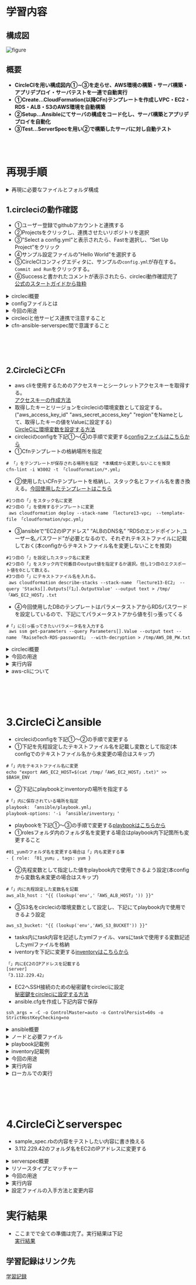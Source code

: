 # 学習内容
## 構成図
![figure](image/figure.png)

## **概要**
- **CircleCIを用い構成図内①∼③を走らせ、AWS環境の構築・サーバ構築・アプリデプロイ・サーバテストを一連で自動実行**
- **①Create…CloudFormation(以降CFn)テンプレートを作成しVPC・EC2・RDS・ALB・S3のAWS環境を自動構築**
- **②Setup…Ansibleにてサーバの構成をコード化し、サーバ構築とアプリデプロイを自動化**
- **③Test…ServerSpecを用い②で構築したサーバに対し自動テスト**

<br>
<br>

# 再現手順

<details><summary>再現に必要なファイルとフォルダ構成</summary>

![directory](image/directory.png)

</details>

## 1.circleciの動作確認
- ①ユーザー登録でgithubアカウントと連携する
- ②Projectsをクリックし、連携させたいリポジトリを選択
- ③"Select a config.yml"と表示されたら、Fastを選択し、“Set Up Project”をクリック
- ④サンプル設定ファイルの"Hello World"を選択する
- ⑤CircleCIコンフィグエディタに、サンプルの`config.yml`が存在する。`Commit and Run`をクリックする。
- ⑥Successと書かれたコメントが表示されたら、circleci動作確認完了  
[公式のスタートガイドから抜粋](https://circleci.com/docs/ja/getting-started/)

<details><summary>circleci概要</summary>

- CircleCiはCI/CDツールの1種である。  
- CI(継続的インティグレーション)とはアプリやインフラのソースコードのテストを自動化し、これを継続的に実行すること。
- CD(継続的デリバリー)とは各環境へのデプロイ作業を自動化し、これを継続的に実行すること。
- CircleCiはソースコードのバージョン管理ができるgithubと連携できる
- これらからソースコードのバージョン管理/テスト/各サーバーへのデプロイを自動で行えることで、開発に集中できる

</details>



<details><summary>configファイルとは</summary>

- CircleCiで行うことは.circleci/config.ymlに記載し、このファイル内容をCircleCiが実行する。
- 下記はcircleci/config.ymlの抜粋
- "version"とはCircleCIのバージョンのことである
- "orbs"とはCircleCIの機能や設定を利用するためのパッケージであり(orbs一覧は公式にて)、これによりconfigファイル内で特定の設定(jobを実行する環境)として利用できる。(上記config.ymlでは"circleci/python@2.0.3"という"orbs"を"python"と命名している。)
- "job"とはCircleCiで実行される単一のタスクで"step"の集合体であり、上記では"cfn-lint"と命名した"job"で"checkout","run"×2が"step"にあたる
- "executor"とは"job"の実行環境を指定するものであり、上記では"orbs"で"python"と命名した設定を呼び出している

<div>

```
version: 2.1

orbs:
  python: circleci/python@2.0.3

jobs:
  cfn-lint:
    executor: python/default
    steps:
      - checkout
      - run: pip install cfn-lint
      - run:
          name: run cfn-lint
          command: |
            cfn-lint -i W3002 -t cloudformation/*.yml
```

</div>
</details>

<details><summary>今回の用途</summary>

- AWS環境を自動構築(CloudFormation)、アプリデプロイのためEC2を自動環境設定(ansible)、EC2の環境設定を自動テスト(serverspec)、これらのソースコードをgithubへプッシュのみし一連で行うことを可能にする
- これで開発作業に集中できる環境を作る

</details>


<details><summary>circleciと他サービス連携で注意すること</summary>

- 構成図の自動化は下記図の流れで実行される
![circleci1](image/13_circleci1.png)
- 注目は下図であり、circleciがcfn,Ansible,serverspecに指示を出し、それぞれを動かしている。
- つまりcircleciが仮想のサーバーとして指示を出すため、通常AWS使用の際に必要なパスワード,SSH接続時に必要なIPアドレスと秘密鍵等をcircleciに持たせることが必要(詳しくは手順の中で説明)
- ローカルからリポジトリへプッシュしたファイルの情報以外はcircleciが持っていないことを意識すること。
![circleci2](image/13_circleci2.png)
- またcircleciが仮想のサーバーとなりansibleを起動させEC2へ指示を出すことから、下記の関係性にも意識すること(ノードについての詳細はansibleの項目参照)
![circleci3](image/13_circleci3.png)

</details>


<details><summary>cfn-ansible-serverspec間で意識すること</summary>

- 図①～③の順で実行され、主にansible(EC2の環境設定)ではcfnで構築されたRDSやALBの情報を基にサンプルアプリの設定ファイルを書き換える。
- つまりCloudFormationで構築されたリソースで必要な情報であるRDSのエンドポイントやALBのDNS名はansibleに受け渡す必要がある(詳細は手順の中で説明)
![circleci2](image/13_circleci2.png)

</details>



<br>
<br>
<br>
<br>

## 2.CircleCiとCFn
- aws cliを使用するためのアクセスキーとシークレットアクセスキーを取得する。  
[アクセスキーの作成方法](https://acorn-blog.tech/aws-access-key/)  
- 取得したキーとリージョンをcircleciの環境変数として設定する。("aws_access_key_id" "aws_secret_access_key" "region"をNameとして、取得したキーの値をValueに設定する)  
[CircleCiに環境変数を設定する方法](https://qiita.com/ashketcham/items/ea211040c841cbf81200) 
- circleciのconfigを下記①～④の手順で変更する[configファイルはこちらから](./.circleci/config.yml)
- ①Cfnテンプレートの格納場所を指定
```
# 「」をテンプレートが保存される場所を指定　*本構成から変更しないことを推奨
cfn-lint -i W3002 -t 「cloudformation/*.yml」
```
- ②使用したいCFnテンプレートを格納し、スタック名とファイル名を書き換える。[今回使用したテンプレートはこちら](./cloudformation)
```
#1つ目の「」をスタック名に変更
#2つ目の「」を使用するテンプレートに変更
 aws cloudformation deploy --stack-name 「lecture13-vpc」 --template-file 「cloudformation/vpc.yml」
```
- ③ansibleで“EC2のIPアドレス” “ALBのDNS名” “RDSのエンドポイント,ユーザー名,パスワード”が必要となるので、それぞれテキストファイルに記載しておく(本configからテキストファイル名を変更しないことを推奨)
```
#1つ目の「」を設定したスタック名に変更
#2つ目の「」をスタック内で何番目のoutput値を指定するか選択。但し1つ目のエクスポート値を0として数える。
#3つ目の「」にテキストファイル名を入れる。
 aws cloudformation describe-stacks --stack-name 「lecture13-EC2」 --query 'Stacks[].Outputs[「1」].OutputValue' --output text > /tmp/「AWS_EC2_HOST」.txt
```
- ④今回使用したDBのテンプレートはパラメータストアからRDSパスワードを設定しているので、下記にてパラメータストアから値を引っ張ってくる
```
#「」に引っ張ってきたいパラメータ名を入力する
 aws ssm get-parameters --query Parameters[].Value --output text --name 「RaiseTech-RDS-password1」 --with-decryption > /tmp/AWS_DB_PW.txt
```

<details><summary>circleci概要</summary>

- cfnはインフラを自動化するために必要なIaC(Infrastructure as code)を行えるAWSのサービス。
- IaC(Infrastructure as code)とはインフラをコード化すること。
- インフラ自動化のメリットは、手動構築と比較し工数が少ない/再現性が高い/バージョン管理が容易なことが挙げられる
- リソース構築内容を定義するファイルをテンプレートと呼び、複数のリソースの依存関係もテンプレートに記述される。
- テンプレートを利用しcfnによりプロビジョニングされたリソースの集合体をスタックと呼ぶ。

</details>


<details><summary>今回の用途</summary>

- VPC,EC2,RDS,ALB,S3でのAWS環境を自動構築する。

</details>


<details><summary>実行内容</summary>

- cfnで実行するjobはcfnテンプレートのコードチェックとデプロイ(circleci/configより抜粋)

<dev>

```
  cfn-lint:
    executor: python/default
    steps:
      - checkout
      - run: pip install cfn-lint
      - run:
          name: run cfn-lint
          command: |
            cfn-lint -i W3002 -t cloudformation/*.yml

  cfn-execute:
    executor: aws-cli/default
    steps:
      - checkout
      - aws-cli/setup:
          aws_access_key_id: AWS_ACCESS_KEY_ID
          aws_secret_access_key: AWS_SECRET_ACCESS_KEY
          region: AWS_DEFAULT_REGION
      - run:
          name: deploy Cloudformation
          command: |
            aws cloudformation deploy --stack-name lecture13-vpc --template-file cloudformation/vpc.yml
       　　　～～～～～～～～～～.
            aws cloudformation describe-stacks --stack-name lecture13-ALB --query 'Stacks[].Outputs[0].OutputValue' --output text > /tmp/AWS_ALB_HOST.txt
　　　　　　～～～～～～～～～～
            aws ssm get-parameters --query Parameters[].Value --output text --name RaiseTech-RDS-password1 --with-decryption > /tmp/AWS_DB_PW.txt
      - persist_to_workspace:
          root: /tmp
          paths: AWS*
```
</dev>
</details>


<details><summary>aws-cliについて</summary>

- 今回はaws cliというawsをコマンドラインで操作するためのツールをcircleci上で使用する。
- aws cliを使用するにはアクセスキーとシークレットアクセスキーが必要であり、事前に環境変数としてCircleCiに設定している(上記configではリージョンも事前に設定)  
- 下記部分の"："以降の文字列がconfig内の環境変数である

<dev>

```
aws_access_key_id: AWS_ACCESS_KEY_ID
aws_secret_access_key: AWS_SECRET_ACCESS_KEY
region: AWS_DEFAULT_REGION
```

</dev>

</details>


<br>
<br>
<br>
<br>



# 3.CircleCiとansible
- circleciのconfigを下記①～②の手順で変更する
- ①下記を先程設定したテキストファイル名を記載し変数として指定(本configでのテキストファイル名から未変更の場合はスキップ)
```
#「」内をテキストファイル名に変更
echo "export AWS_EC2_HOST=$(cat /tmp/「AWS_EC2_HOST」.txt)" >> $BASH_ENV
```
- ②下記にplaybookとinventoryの場所を指定する
```
#「」内に保存されている場所を指定
playbook: 「ansible/playbook.yml」
playbook-options: '-i 「ansible/inventory」'
```
- playbookを下記①～③の手順で変更する[playbookはこちらから](./.circleci/config.yml)
- ①rolesフォルダ内のフォルダ名を変更する場合はplaybook内下記箇所も変更すること
```
#01_yumのフォルダ名を変更する場合は「」内も変更する事
- { role: 「01_yum」, tags: yum }
```
- ②先程変数として指定した値をplaybook内で使用できるよう設定(本configから変数名未変更の場合はスキップ)
```
#「」内に先程設定した変数名を記載
aws_alb_host : "{{ (lookup('env','「AWS_ALB_HOST」')) }}"
```
- ③S3名をcircleciの環境変数として設定し、下記にてplaybook内で使用できるよう設定
```
aws_s3_bucket: "{{ (lookup('env','AWS_S3_BUCKET')) }}"
```
- tasks内にtask内容を記述したymlファイル、varsにtaskで使用する変数記述したymlファイルを格納
- iventoryを下記に変更する[inventoryはこちらから](./.circleci/inventory)
```
「」内にEC2のIPアドレスを記載する
[server]
「3.112.229.42」
```
- EC2へSSH接続のための秘密鍵をcircleciに設定  
[秘密鍵をcircleciに設定する方法](https://qiita.com/takuyama/items/4dfebb15bd9408dd92ee)
- ansible.cfgを作成し下記内容で保存
```
ssh_args = -C -o ControlMaster=auto -o ControlPersist=60s -o StrictHostKeyChecking=no
```

<details><summary>ansible概要</summary>

- ansibleは構成管理ツールの1種である。
- 構成管理ツールとは管理対象サーバーの設定/構成ファイルをコードで定義し、定義内容と異なる場合は予め定義した設定/構成に変更するものである。(例えばrailsはversion 7.0.4と定義すると、異なるversionの場合は7.0.4に自動で変更する)
- これにより手動のコマンド操作でサーバを設定/構成することが不要、自動で何度行っても同じ設定/構成となる。
- 何度行っても設定/構成が同じになることを冪等性(べきとうせい)と呼ぶ。

</details>

<details><summary>ノードと必要ファイル</summary>

- コントロールノード(Control node)…………設定/構成ファイルを基に指示を出すサーバー
- 管理対象ノード(Managed node)…………コントロールノードから指示を受け、設定/構成ファイルを基に管理されるサーバー
- イベントリ(iventory)…………管理対象ノードを指定するファイル、IPアドレスを記載する。
- プレイブック(playbook)…………管理対象ノードに対する設定/構成を記述するファイル
![ansible1](image/13_ansible1.png)

</details>

<details><summary>playbook記載例</summary>

- モジュール(module)…………playbookを構成する最小単位のこと。例として管理ノード上で指定したシェルコマンドを実行するshellmodule、管理ノード上のサービスを制御するsystemdmodule等がある
- タスク(task)…………moduleのパラメーターに値を設定し実行可能となったもの。taskには固有のtask名を設定する
- プレイ(play)…………1つ以上のタスクを並べ、管理対象ノードと変数等を加えたものをプレイと呼ぶ。  
[playbookの基本](https://zenn.dev/y_mrok/books/ansible-no-tsukaikata/viewer/chapter8)
- Playbookの記述例を下記に示す

<div>

```
- name: Setup nginx server   　#play名
  hosts:  　#どのサーバーに対して実行するか。serversをイベントリファイルで定義
    - servers
  tasks:
    - name: check nginx install　 　#task名(タスク1)
  　　shell: bash -lc "nginx -v"  　#shellmoduleを使用しnignxがインストールされているか確認
  　　register: check_nginx_installed　　#タスク1の結果を"check_nginx_installed"と登録

　　- name: nginx install  #task名(タスク2)
  　　shell: bash -lc "amazon-linux-extras install -y nginx1"　　#shellmoduleを使用しnignxをインストール
  　　when: check_nginx_installed is failed　　#タスク1の結果である"check_nginx_installed"が"no"、つまりインストールされていない場合のみタスク2を行う

　　- name: start nginx #task名(タスク3)
  　　systemd:　　#systemdmoduleを使用しnignxを起動させている
    　　name: nginx
    　　state: started
```

</div>

</details>

<details><summary>inventory記載例</summary>

- 基本的には管理対象ノードを指定するファイルである
- その他定義をすることもでき、今回はSSH接続時のユーザーとrootユーザー権限を使用する場合の定義を追加
- その他詳細は下記  
[inventoryの基本](https://zenn.dev/y_mrok/books/ansible-no-tsukaikata/viewer/chapter5)
- 下記に今回のinventoryを示す

<div>

```
[server]
3.112.229.42　#接続するEC2のIPアドレス
[server:vars]
ansible_user=ec2-user　#SSH接続する際のユーザー
ansible_become_user=root  #ルート権限を使う際の定義。playbook内「become: yes」と入力することでルート権限できる。使用例は01_yum内のmain.yml参照
```

</div>

</details>


<details><summary>今回の用途</summary>

- cfnで作成したEC2を管理対象ノードとし、自動でアプリをデプロイできるよう設定する。

</details>

<details><summary>実行内容</summary>

- ansibleで実行するjobはcfnでのエクスポート値の取込み、circleciサーバへansibleインストール、playbookの実行である(circleci/configより抜粋)
```
-   ansible-execute:
    executor: ansible/default
    steps:
      - checkout
      - attach_workspace:
          at: /tmp
      - run:
          name: set-env-vars
          command: |
            echo "export AWS_EC2_HOST=$(cat /tmp/AWS_EC2_HOST.txt)" >> $BASH_ENV
            ～～～～～～～～～～
      - ansible/install:
          version: 2.10.7
      - ansible/playbook:
          playbook: ansible/playbook.yml
          playbook-options: '-i ansible/inventory'
```

</details>

<details><summary>ローカルでの実行</summary>

- CircleCiからansibleを起動できる段階となったが、ローカルから管理対象ノードへ指示を出せるかを確認することをオススメする
- いきなりcircleciでansibleを実行すると、ansible側の問題かcircleci側の問題であるか分からなくなるため  
[ローカルからansible実行](https://qiita.com/tx2/items/ff8d27ff479754bbc4cc)

</details>

<br>
<br>
<br>
<br>


# 4.CircleCiとserverspec
- sample_spec.rbの内容をテストしたい内容に書き換える
- 3.112.229.42のフォルダ名をEC2のIPアドレスに変更する

<details><summary>serverspec概要</summary>

- serverspecはテスト自動化ツールの1種である。
- テストコードはリソースタイプとマッチャーので記述される。
```
describe リソースタイプ(テスト対象) do
  it { マッチャー }
end
```

</details>

<details><summary>リソースタイプとマッチャー</summary>

- リソースタイプはテストする対象のリソースを指定、マッチャーはリソースへ期待する状態を指定する。以下一例
- 全てのリソースタイプは下記公式にて  
[公式(リソースタイプ)](https://serverspec.org/resource_types.html)


| リソースタイプ | 説明                                         |
|:--|:--|
| `command`      | コマンドの実行結果をテスト                   |
| `file`         | ファイルの存在,内容,権限等をテスト           |
| `package`      | 指定のパッケージのインストール有無をテスト |
| `port`         | 特定のポートがリスニング状態であるかをテスト         |
| `service`      | 指定のサービスが実行中であるかをテスト        |

| マッチャー      | 説明                                        |
|:--|:--|
| `contain`       | ファイルが指定の文字列を含む      |
| `be_installed`  | パッケージがインストールされていることを確認      |
| `be_running`    | サービスやプロセスが実行中であることを確認        |
| `be_enabled`    | サービスが有効化されていることを確認             |
| `be_listening`  | ポートがリスニング状態であることを確認            |
| `be_owned_by`   | ファイルが特定のユーザーに所有されていることを確認  |

</details>

<details><summary>今回の用途</summary>

- ansibleで設定したEC2が正しく環境設定できているか自動でテストする。

</details>

<details><summary>実行内容</summary>

- serverspecで実行するjobは下記。serverspecのテストに必要な依存関係のインストール、テストの実行である(configファイルより抜粋)

<dev>
```
  serverspec-execute:
    executor: ruby/default
    steps:
      - checkout
      - ruby/install:
          version: '3.1.2'
      - ruby/install-deps:
          app-dir: serverspec
      - run:
          name: execute serverspec
          command: |
            cd serverspec
            bundle exec rake spec
```
</dev>

</details>


<details><summary>設定ファイルの入手方法と変更内容</summary>

- 設定ファイルのネットからの入手方法は下記  
[serverspecでの設定ファイル入手方法](https://hitolog.blog/2021/10/14/serverspec/)
- しかしcircleciでの実行では"~/.ssh/config"での秘密鍵のパスを指定できないが、ansible実行時に事前に秘密鍵を登録しているので問題無し
- "~/.ssh/config"で設定できていない"User"と“HostName”は個々で設定する必要がある
- "User"はspec_helper.rb内の"user"の値を下記の様に書き換える

<dev>

```
require 'serverspec'
require 'net/ssh'

～～～～～～～～～～

options[:user] ||= "ec2-user"

～～～～～～～～～～
```

</dev>

- 上記リンク先に「Serverspecはテストを実行する時specディレクトリ配下のディレクトリをテスト対象サーバとします」とある。
- ここから“HostName”はspecディレクトリ配下のディレクトリ名をテスト対象サーバーのIPアドレスに書き換えることで解決する。  

</details>


# 実行結果
- ここまでで全ての準備は完了。実行結果は下記  
[実行結果](./lecture13.md)


## 学習記録はリンク先
[学習記録](./study-record.md)


